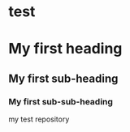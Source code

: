 test
====
# My first heading
## My first sub-heading
### My first sub-sub-heading

my test repository

